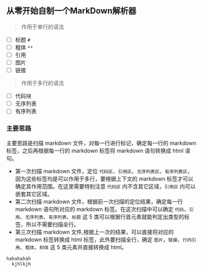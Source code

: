 ## 从零开始自制一个MarkDown解析器

> 作用于单行的语法

- [ ] 标题 `#`
- [ ] 粗体 `**`
- [ ] 引用
- [ ] 图片
- [ ] 链接

> 作用于多行的语法

- [ ] 代码块
- [ ] 无序列表
- [ ] 有序列表

### 主要思路

主要思路是扫描 markdown 文件，对每一行进行标记，确定每一行的 markdown 标签，之后再根据每一行的 markdown 标签将 markdown 语句转换成 html 语句。

- 第一次扫描 markdown 文件，定位 `代码区`、`引用区`、`无序列表区`、`有序列表区`，因为这些标签均是可以作用于多行，要根据上下文的 markdown 标签才可以确定其作用范围。在这里需要特别注意 `代码区` 内不含其它区域，`引用区` 内可以嵌套其它区域。
- 第二次扫描 markdown 文件，根据前一次扫描的定位结果，确定每一行 markdown 语句所对应的 markdown 标签。在这次扫描中可以确定 `代码`、`引用`、`无序列表`、`有序列表`、`标题` 这 5 类可以根据行首元素就能判定出类型的标签，所以不需要扫描全行。
- 第三次扫描 markdown 文件,根据上一次的结果，可以直接将对应的 markdown 标签转换成 html 标签，此外要扫描全行，确定 `图片`，`链接`、`行内引用`、`粗体`、`斜体` 这 5 类元素并直接转换成 html。

``` java
hahahahah
  kjhlkjh
  
```

